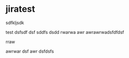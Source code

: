 # jiratest
sdfkljsdk

test
dsfsdf
dsf
sddfs
dsdd
rwarwa
awr
awrawrwadsfdfdsf

rraw

awrwar dsf
awr
dsfdsfs
